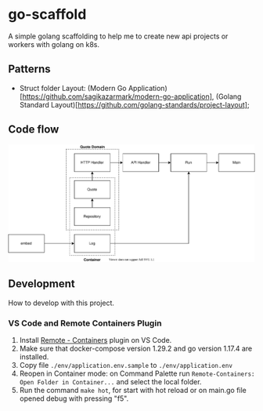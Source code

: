 # go-scaffold

A simple golang scaffolding to help me to create new api projects or workers with golang on k8s.

## Patterns

* Struct folder Layout: (Modern Go Application)[https://github.com/sagikazarmark/modern-go-application], (Golang Standard Layout)[https://github.com/golang-standards/project-layout];

## Code flow

![alt text](./docs/assets/architecture.drawio.svg)

## Development

How to develop with this project.

### VS Code and Remote Containers Plugin

1. Install [Remote - Containers](https://marketplace.visualstudio.com/items?itemName=ms-vscode-remote.remote-containers) plugin on VS Code.
2. Make sure that docker-compose version 1.29.2 and go version 1.17.4 are installed.   
3. Copy file `./env/application.env.sample` to `./env/application.env`
4. Reopen in Container mode: on Command Palette run `Remote-Containers: Open Folder in Container...` and select the local folder.
5. Run the command `make hot`, for start with hot reload or on main.go file opened debug with pressing "f5".
